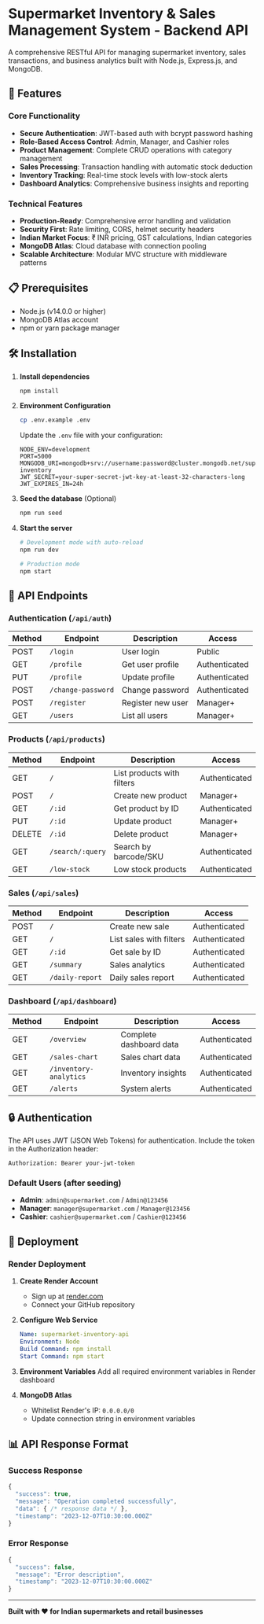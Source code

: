 # Supermarket Inventory & Sales Management System - Backend API

A comprehensive RESTful API for managing supermarket inventory, sales transactions, and business analytics built with Node.js, Express.js, and MongoDB.

## 🚀 Features

### Core Functionality
- **Secure Authentication**: JWT-based auth with bcrypt password hashing
- **Role-Based Access Control**: Admin, Manager, and Cashier roles
- **Product Management**: Complete CRUD operations with category management
- **Sales Processing**: Transaction handling with automatic stock deduction
- **Inventory Tracking**: Real-time stock levels with low-stock alerts
- **Dashboard Analytics**: Comprehensive business insights and reporting

### Technical Features
- **Production-Ready**: Comprehensive error handling and validation
- **Security First**: Rate limiting, CORS, helmet security headers
- **Indian Market Focus**: ₹ INR pricing, GST calculations, Indian categories
- **MongoDB Atlas**: Cloud database with connection pooling
- **Scalable Architecture**: Modular MVC structure with middleware patterns

## 📋 Prerequisites

- Node.js (v14.0.0 or higher)
- MongoDB Atlas account
- npm or yarn package manager

## 🛠️ Installation

1. **Install dependencies**
   ```bash
   npm install
   ```

2. **Environment Configuration**
   ```bash
   cp .env.example .env
   ```
   
   Update the `.env` file with your configuration:
   ```env
   NODE_ENV=development
   PORT=5000
   MONGODB_URI=mongodb+srv://username:password@cluster.mongodb.net/supermarket-inventory
   JWT_SECRET=your-super-secret-jwt-key-at-least-32-characters-long
   JWT_EXPIRES_IN=24h
   ```

3. **Seed the database** (Optional)
   ```bash
   npm run seed
   ```

4. **Start the server**
   ```bash
   # Development mode with auto-reload
   npm run dev
   
   # Production mode
   npm start
   ```

## 🔗 API Endpoints

### Authentication (`/api/auth`)
| Method | Endpoint | Description | Access |
|--------|----------|-------------|---------|
| POST | `/login` | User login | Public |
| GET | `/profile` | Get user profile | Authenticated |
| PUT | `/profile` | Update profile | Authenticated |
| POST | `/change-password` | Change password | Authenticated |
| POST | `/register` | Register new user | Manager+ |
| GET | `/users` | List all users | Manager+ |

### Products (`/api/products`)
| Method | Endpoint | Description | Access |
|--------|----------|-------------|---------|
| GET | `/` | List products with filters | Authenticated |
| POST | `/` | Create new product | Manager+ |
| GET | `/:id` | Get product by ID | Authenticated |
| PUT | `/:id` | Update product | Manager+ |
| DELETE | `/:id` | Delete product | Manager+ |
| GET | `/search/:query` | Search by barcode/SKU | Authenticated |
| GET | `/low-stock` | Low stock products | Authenticated |

### Sales (`/api/sales`)
| Method | Endpoint | Description | Access |
|--------|----------|-------------|---------|
| POST | `/` | Create new sale | Authenticated |
| GET | `/` | List sales with filters | Authenticated |
| GET | `/:id` | Get sale by ID | Authenticated |
| GET | `/summary` | Sales analytics | Authenticated |
| GET | `/daily-report` | Daily sales report | Authenticated |

### Dashboard (`/api/dashboard`)
| Method | Endpoint | Description | Access |
|--------|----------|-------------|---------|
| GET | `/overview` | Complete dashboard data | Authenticated |
| GET | `/sales-chart` | Sales chart data | Authenticated |
| GET | `/inventory-analytics` | Inventory insights | Authenticated |
| GET | `/alerts` | System alerts | Authenticated |

## 🔒 Authentication

The API uses JWT (JSON Web Tokens) for authentication. Include the token in the Authorization header:

```
Authorization: Bearer your-jwt-token
```

### Default Users (after seeding)
- **Admin**: `admin@supermarket.com` / `Admin@123456`
- **Manager**: `manager@supermarket.com` / `Manager@123456`  
- **Cashier**: `cashier@supermarket.com` / `Cashier@123456`

## 🚀 Deployment

### Render Deployment

1. **Create Render Account**
   - Sign up at [render.com](https://render.com)
   - Connect your GitHub repository

2. **Configure Web Service**
   ```yaml
   Name: supermarket-inventory-api
   Environment: Node
   Build Command: npm install
   Start Command: npm start
   ```

3. **Environment Variables**
   Add all required environment variables in Render dashboard

4. **MongoDB Atlas**
   - Whitelist Render's IP: `0.0.0.0/0`
   - Update connection string in environment variables

## 📊 API Response Format

### Success Response
```javascript
{
  "success": true,
  "message": "Operation completed successfully",
  "data": { /* response data */ },
  "timestamp": "2023-12-07T10:30:00.000Z"
}
```

### Error Response
```javascript
{
  "success": false,
  "message": "Error description",
  "timestamp": "2023-12-07T10:30:00.000Z"
}
```

---

**Built with ❤️ for Indian supermarkets and retail businesses**
